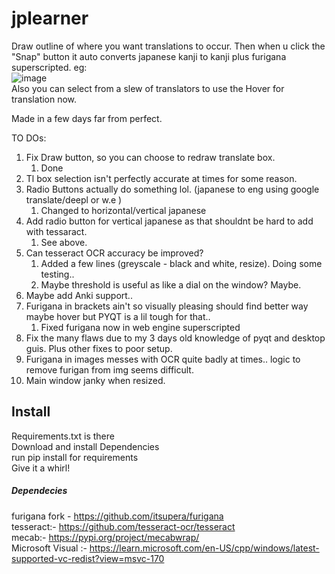 # jplearner
 
Draw outline of where you want translations to occur. Then when u click the "Snap" button it auto converts
japanese kanji to kanji plus furigana superscripted. eg: \
![image](https://user-images.githubusercontent.com/7845409/202933194-460bee35-50ca-4151-b4d7-37c4ff9b7920.png)\
Also you can select from a slew of translators to use the Hover for translation now.

Made in a few days far from perfect.

TO DOs:
1. Fix Draw button, so you can choose to redraw translate box. 
   1. Done
2. Tl box selection isn't perfectly accurate at times for some reason.
3. Radio Buttons actually do something lol. (japanese to eng using google translate/deepl or w.e )
   1. Changed to horizontal/vertical japanese
4. Add radio button for vertical japanese as that shouldnt be hard to add with tessaract.
   1. See above.
5. Can tesseract OCR accuracy be improved?
   1. Added a few lines (greyscale - black and white, resize). Doing some testing..
   2. Maybe threshold is useful as like a dial on the window? Maybe.
6. Maybe add Anki support..
7. Furigana in brackets ain't so visually pleasing should find better way maybe hover but PYQT is a lil tough for that..
   1. Fixed furigana now in web engine superscripted
8. Fix the many flaws due to my 3 days old knowledge of pyqt and desktop guis. Plus other fixes to poor setup.
9. Furigana in images messes with OCR quite badly at times.. logic to remove furigan from img seems difficult. 
10. Main window janky when resized.

## Install
Requirements.txt is there \
Download and install Dependencies \
run pip install for requirements  \
Give it a whirl!

##### Dependecies
furigana fork - https://github.com/itsupera/furigana \
tesseract:- https://github.com/tesseract-ocr/tesseract \
mecab:- https://pypi.org/project/mecabwrap/ \
Microsoft Visual :- https://learn.microsoft.com/en-US/cpp/windows/latest-supported-vc-redist?view=msvc-170

